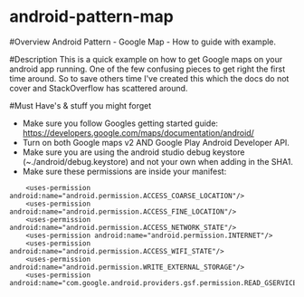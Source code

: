 android-pattern-map
===================

#Overview
Android Pattern - Google Map - How to guide with example.

#Description
This is a quick example on how to get Google maps on your android app running.  One of the few confusing pieces to get right the first time around.  So to save others time I've created this which the docs do not cover and StackOverflow has scattered around.


#Must Have's & stuff you might forget
- Make sure you follow Googles getting started guide: https://developers.google.com/maps/documentation/android/
- Turn on both Google maps v2 AND Google Play Android Developer API.
- Make sure you are using the android studio debug keystore (~./android/debug.keystore) and not your own when adding in the SHA1.  
- Make sure these permissions are inside your manifest:

```
    <uses-permission android:name="android.permission.ACCESS_COARSE_LOCATION"/>
    <uses-permission android:name="android.permission.ACCESS_FINE_LOCATION"/>
    <uses-permission android:name="android.permission.ACCESS_NETWORK_STATE"/>
    <uses-permission android:name="android.permission.INTERNET"/>
    <uses-permission android:name="android.permission.ACCESS_WIFI_STATE"/>
    <uses-permission android:name="android.permission.WRITE_EXTERNAL_STORAGE"/>
    <uses-permission android:name="com.google.android.providers.gsf.permission.READ_GSERVICES"/>
```
